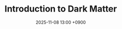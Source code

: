 ---
layout: event
title: "Introduction to Dark Matter"
date: 2025-11-08 13:00 +0900
location: "Room 115, College of Natural Sciences Building 4 (W11-2), Chungnam National University"
speaker: "Daeyeong Jeong, Haebarg Kang"
address: "Room 115, College of Natural Sciences Building 4 (W11-2), Chungnam National University, 99 Daehak-ro, Yuseong-gu, Daejeon 34134, Korea"
note: "Lecture, TBA"
overview: >
  Introduction to Dark Matter
timetable:
  - time: "13:00"
    title: "Session 1: Dark Matter Introduction"
    speaker: "Haebarg Kang"
    material_id: ""
  - time: "14:30"
    title: "Break"
    speaker: ""
  - time: "15:00"
    title: "Session 2: Indirect Dectection"
    speaker: "Haebarg Kang"
    material_id: ""
  - time: "16:30"
    title: "Break"
    speaker: ""
  - time: "17:00"
    title: "Session 3: Direct Detection"
    speaker: "Daeyeong Jeong"
    material_id: ""
  - time: "18:30"
    title: "Discussion"
    speaker: ""
map_embed: >
  <iframe src="https://www.google.com/maps/embed?pb=!1m18!1m12!1m3!1d3212.7521887087823!2d127.3375980119162!3d36.36678097225866!2m3!1f0!2f0!3f0!3m2!1i1024!2i768!4f13.1!3m3!1m2!1s0x35654b5a03ccdb71%3A0x131d324a82b243ae!2z7J6Q7Jew6rO87ZWZ64yA7ZWZIDTtmLjqtIAoVzExLTIp!5e0!3m2!1sko!2skr!4v1760513072497!5m2!1sko!2skr"
          loading="lazy" referrerpolicy="no-referrer-when-downgrade"></iframe>
hero:
  image: "/assets/img/Feynman-diagram.webp"  # Optional
  lines:
    - text: "Introduction to Dark Matter"
      style: title
    - text: "Daeyeong Jeong, Haebarg Kang"
      style: subtitle
    - text: "2025.11.08 (sat.)"
      style: text
---